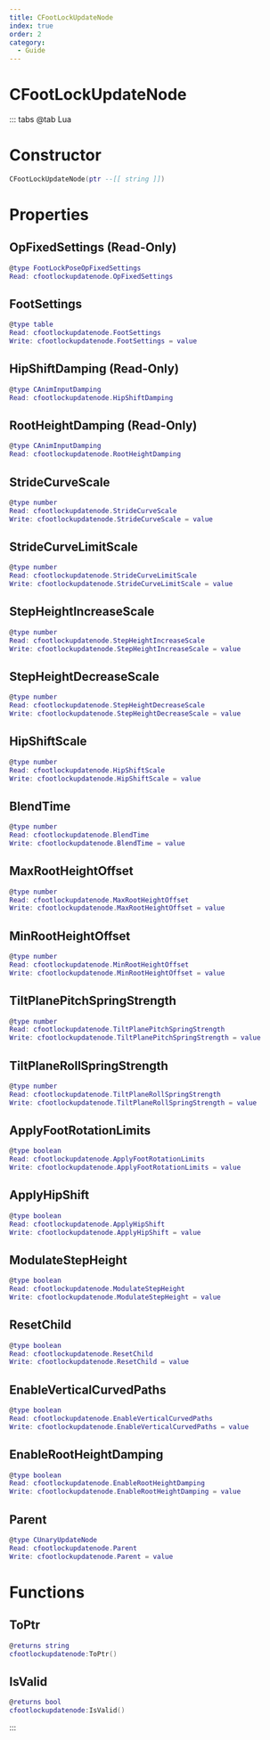 ```yaml
---
title: CFootLockUpdateNode
index: true
order: 2
category:
  - Guide
---
```


# CFootLockUpdateNode

::: tabs
@tab Lua
# Constructor
```lua
CFootLockUpdateNode(ptr --[[ string ]])
```
# Properties
## OpFixedSettings (Read-Only)
```lua
@type FootLockPoseOpFixedSettings
Read: cfootlockupdatenode.OpFixedSettings
```
## FootSettings 
```lua
@type table
Read: cfootlockupdatenode.FootSettings
Write: cfootlockupdatenode.FootSettings = value
```
## HipShiftDamping (Read-Only)
```lua
@type CAnimInputDamping
Read: cfootlockupdatenode.HipShiftDamping
```
## RootHeightDamping (Read-Only)
```lua
@type CAnimInputDamping
Read: cfootlockupdatenode.RootHeightDamping
```
## StrideCurveScale 
```lua
@type number
Read: cfootlockupdatenode.StrideCurveScale
Write: cfootlockupdatenode.StrideCurveScale = value
```
## StrideCurveLimitScale 
```lua
@type number
Read: cfootlockupdatenode.StrideCurveLimitScale
Write: cfootlockupdatenode.StrideCurveLimitScale = value
```
## StepHeightIncreaseScale 
```lua
@type number
Read: cfootlockupdatenode.StepHeightIncreaseScale
Write: cfootlockupdatenode.StepHeightIncreaseScale = value
```
## StepHeightDecreaseScale 
```lua
@type number
Read: cfootlockupdatenode.StepHeightDecreaseScale
Write: cfootlockupdatenode.StepHeightDecreaseScale = value
```
## HipShiftScale 
```lua
@type number
Read: cfootlockupdatenode.HipShiftScale
Write: cfootlockupdatenode.HipShiftScale = value
```
## BlendTime 
```lua
@type number
Read: cfootlockupdatenode.BlendTime
Write: cfootlockupdatenode.BlendTime = value
```
## MaxRootHeightOffset 
```lua
@type number
Read: cfootlockupdatenode.MaxRootHeightOffset
Write: cfootlockupdatenode.MaxRootHeightOffset = value
```
## MinRootHeightOffset 
```lua
@type number
Read: cfootlockupdatenode.MinRootHeightOffset
Write: cfootlockupdatenode.MinRootHeightOffset = value
```
## TiltPlanePitchSpringStrength 
```lua
@type number
Read: cfootlockupdatenode.TiltPlanePitchSpringStrength
Write: cfootlockupdatenode.TiltPlanePitchSpringStrength = value
```
## TiltPlaneRollSpringStrength 
```lua
@type number
Read: cfootlockupdatenode.TiltPlaneRollSpringStrength
Write: cfootlockupdatenode.TiltPlaneRollSpringStrength = value
```
## ApplyFootRotationLimits 
```lua
@type boolean
Read: cfootlockupdatenode.ApplyFootRotationLimits
Write: cfootlockupdatenode.ApplyFootRotationLimits = value
```
## ApplyHipShift 
```lua
@type boolean
Read: cfootlockupdatenode.ApplyHipShift
Write: cfootlockupdatenode.ApplyHipShift = value
```
## ModulateStepHeight 
```lua
@type boolean
Read: cfootlockupdatenode.ModulateStepHeight
Write: cfootlockupdatenode.ModulateStepHeight = value
```
## ResetChild 
```lua
@type boolean
Read: cfootlockupdatenode.ResetChild
Write: cfootlockupdatenode.ResetChild = value
```
## EnableVerticalCurvedPaths 
```lua
@type boolean
Read: cfootlockupdatenode.EnableVerticalCurvedPaths
Write: cfootlockupdatenode.EnableVerticalCurvedPaths = value
```
## EnableRootHeightDamping 
```lua
@type boolean
Read: cfootlockupdatenode.EnableRootHeightDamping
Write: cfootlockupdatenode.EnableRootHeightDamping = value
```
## Parent 
```lua
@type CUnaryUpdateNode
Read: cfootlockupdatenode.Parent
Write: cfootlockupdatenode.Parent = value
```
# Functions
## ToPtr
```lua
@returns string
cfootlockupdatenode:ToPtr()
```
## IsValid
```lua
@returns bool
cfootlockupdatenode:IsValid()
```

:::